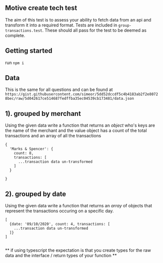 ## Motive create tech test

The aim of this test is to assess your ability to fetch data from an api and transform it into a required format. Tests are included in `group-transactions.test`. These should all pass for the test to be deemed as complete.

## Getting started

run `npm i`

## Data

This is the same for all questions and can be found at `https://gist.githubusercontent.com/simeor/5dd52dccdf5c4b4183ab2f2e80728bec/raw/5d042617ce514687fedffba35ec04539cb173481/data.json`

## 1). grouped by merchant

Using the given data write a function that returns an _object_ who's keys are the name of the merchant and the value object has a count of the total transactions and an array of all the transactions

```
{
  'Marks & Spencer': {
    count: 8,
    transactions: [
      ...transaction data un-transformed
    ]
  }

}

```

## 2). grouped by date

Using the given data write a function that returns an _array_ of objects that represent the transactions occuring on a specific day.

```
[
  {date: '09/10/2020', count: 4, transactions: [
    ...transaction data un-transformed
  ]}
]


```

** if using typescript the expectation is that you create types for the raw data and the interface / return types of your function **
